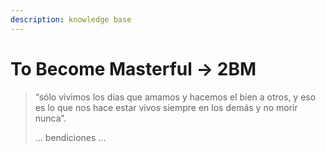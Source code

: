 ```yaml
---
description: knowledge base
---
```


# To Become Masterful → 2BM

> “sólo vivimos los días que amamos y hacemos el bien a otros, y eso es lo que nos hace estar vivos siempre en los demás y no morir nunca”.
>
> ... bendiciones ...







